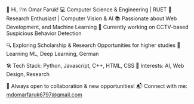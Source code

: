 👋 Hi, I'm Omar Faruk!
💻 Computer Science & Engineering | RUET
🔬 Research Enthusiast | Computer Vision & AI
📚 Passionate about Web Development, and Machine Learning
🎯 Currently working on CCTV-based Suspicious Behavior Detection

🔍 Exploring Scholarship & Research Opportunities for higher studies
🌱 Learning ML, Deep Learning, German

🛠 Tech Stack: Python, Javascript, C++, HTML, CSS
🎯 Interests: AI, Web Design, Research

🚀 Always open to collaboration & new opportunities!
📬 Connect with me: mdomarfaruk6797@gmail.com

<!---
Omar-2003073/Omar-2003073 is a ✨ special ✨ repository because its `README.md` (this file) appears on your GitHub profile.
You can click the Preview link to take a look at your changes.
--->
